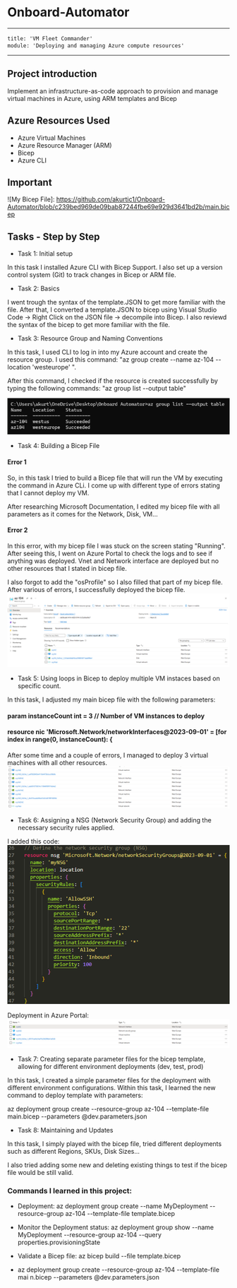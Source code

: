 # Onboard-Automator

---
    title: 'VM Fleet Commander'
    module: 'Deploying and managing Azure compute resources'
---
## Project introduction
Implement an infrastructure-as-code approach to provision and manage virtual machines in Azure, using ARM templates and Bicep

## Azure Resources Used
+ Azure Virtual Machines
+ Azure Resource Manager (ARM)
+ Bicep
+ Azure CLI

## Important

![My Bicep File]: https://github.com/akurtic1/Onboard-Automator/blob/c239bed969de09bab87244fbe69e929d3641bd2b/main.bicep

## Tasks - Step by Step

+ Task 1: Initial setup 

In this task I installed Azure CLI with Bicep Support.
I also set up a version control system (Git) to track changes in Bicep or ARM file.

+ Task 2: Basics

I went trough the syntax of the template.JSON to get more familiar with the file.
After that, I converted a template.JSON to bicep using Visual Studio Code -> Right Click on the JSON file -> decompile into Bicep.
I also reviewd the syntax of the bicep to get more familiar with the file.

+ Task 3: Resource Group and Naming Conventions

In this task, I used CLI to log in into my Azure account and create the resource group. I used this command: "az group create --name az-104 --location 'westeurope'
".

After this command, I checked if the resource is created successfully by typing the following commands: "az group list --output table"

![Screenshot of this task](./Media/output-table.png)

+ Task 4: Building a Bicep File

#### Error 1
So, in this task I tried to build a Bicep file that will run the VM by executing the command in Azure CLi. I come up with different type of errors stating that I cannot deploy my VM.

After researching Microsoft Documentation, I edited my bicep file with all
parameters as it comes for the Network, Disk, VM...

#### Error 2
In this error, with my bicep file I was stuck on the screen stating "Running".
After seeing this, I went on Azure Portal to check the logs and to see if anything
was deployed. Vnet and Network interface are deployed but no other resources that I stated in bicep file.

I also forgot to add the "osProfile" so I also filled that part of my bicep file.
After various of errors, I successfully deployed the bicep file.
![Deployment Succeeded](./Media/Succeeded.png)

+ Task 5: Using loops in Bicep to deploy multiple VM instaces based on specific count.

In this task, I adjusted my main bicep file with the following parameters:
#### param instanceCount int = 3 // Number of VM instances to deploy

#### resource nic 'Microsoft.Network/networkInterfaces@2023-09-01' = [for index in range(0, instanceCount): {

After some time and a couple of errors, I managed to 
deploy 3 virtual machines with all other resources.
![Deployment Succeeded Portal](./Media/loop-vm-instance.png)

+ Task 6: Assigning a NSG (Network Security Group) and adding the
necessary security rules applied.

I added this code:
![Screenshot of NSG Code](./Media/nsg.png)

Deployment in Azure Portal:
![Deployment Succeeded Portal - NSG](./Media/deployment-nsg.png)

+ Task 7: Creating separate parameter files for the bicep template, allowing
for different environment deployments (dev, test, prod)

In this task, I created a simple parameter files for the deployment with
different environment configurations. Within this task, I learned the new command to deploy template with parameters: 

az deployment group create --resource-group az-104 --template-file main.bicep --parameters @dev.parameters.json

+ Task 8: Maintaining and Updates

In this task, I simply played with the bicep file, tried different deployments such as different Regions, SKUs, Disk Sizes...

I also tried adding some new and deleting existing things to
test if the bicep file would be still valid.

### Commands I learned in this project:

+ Deployment: az deployment group create --name MyDeployment --resource-group az-104 --template-file template.bicep 

+ Monitor the Deployment status: az deployment group show --name MyDeployment --resource-group az-104 --query properties.provisioningState

+ Validate a Bicep file: az bicep build --file template.bicep

+ az deployment group create --resource-group az-104 --template-file mai
n.bicep --parameters @dev.parameters.json
